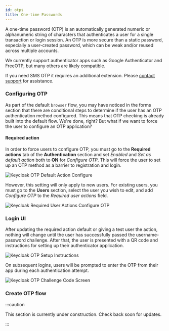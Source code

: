 ```yaml
---
id: otps
title: One-time Passwords
---
```


A one-time password (OTP) is an automatically generated numeric or alphanumeric string of characters that authenticates a user for a single transaction or login session. An OTP is more secure than a static password, especially a user-created password, which can be weak and/or reused across multiple accounts.

We currently support authenticator apps such as Google Authenticator and FreeOTP, but many others are likely compatible.

If you need SMS OTP it requires an additional extension. Please [contact support](/contact) for assistance.

### Configuring OTP

As part of the default `browser` flow, you may have noticed in the forms section that there are conditional steps to determine if the user has an OTP authentication method configured. This means that OTP checking is already built into the default flow. We're done, right? But what if we want to force the user to configure an OTP application?

#### Required action

In order to force users to configure OTP, you must go to the **Required actions** tab of the **Authentication** section and set _Enabled_ and _Set as default action_ both to **ON** for _Configure OTP_. This will force the user to set up an OTP method as a barrier to registration and login.

![Keycloak OTP Default Action Configure](/docs/auth-otps-required-action.png)

However, this setting will only apply to new users. For existing users, you must go to the **Users** section, select the user you wish to edit, and add _Configure OTP_ to the _Required user actions_ field.

![Keycloak Required User Actions Configure OTP](/docs/auth-otps-user-action.png)

### Login UI

After updating the required action default or giving a test user the action, nothing will change until the user has successfully passed the username-password challenge. After that, the user is presented with a QR code and instructions for setting up their authenticator application.

![Keycloak OTP Setup Instructions](/docs/auth-otps-app-setup.png)

On subsequent logins, users will be prompted to enter the OTP from their app during each authentication attempt.

![Keycloak OTP Challenge Code Screen](/docs/auth-otps-code-challenge.png)

### Create OTP flow

:::caution

This section is currently under construction. Check back soon for updates.

:::
